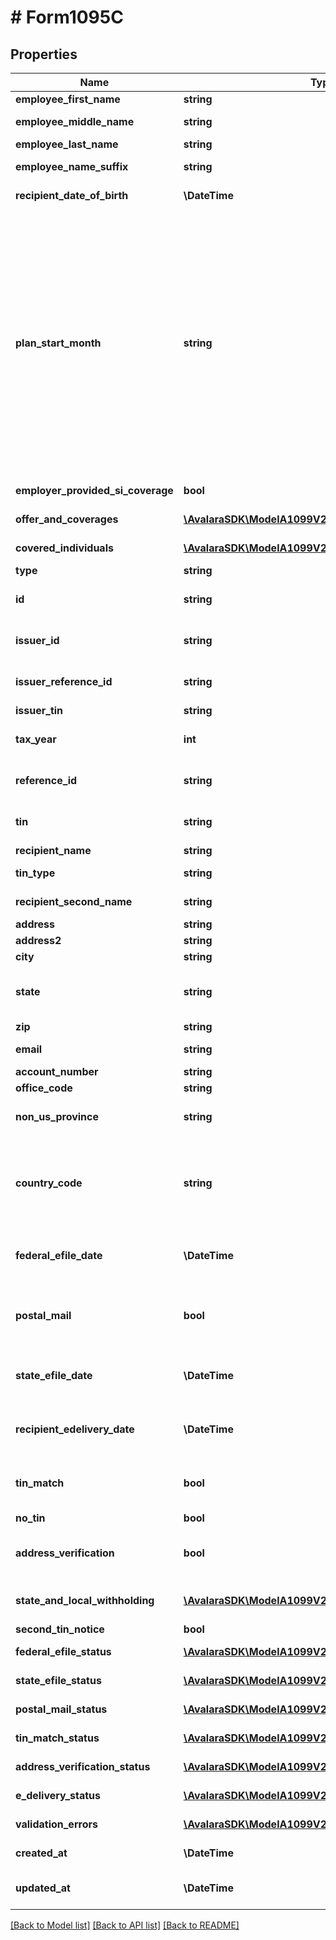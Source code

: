 # # Form1095C

## Properties

Name | Type | Description | Notes
------------ | ------------- | ------------- | -------------
**employee_first_name** | **string** | Employee&#39;s first name |
**employee_middle_name** | **string** | Employee&#39;s middle name | [optional]
**employee_last_name** | **string** | Employee&#39;s last name |
**employee_name_suffix** | **string** | Employee&#39;s name suffix | [optional]
**recipient_date_of_birth** | **\DateTime** | Recipient&#39;s date of birth | [optional]
**plan_start_month** | **string** | Plan start month.  The calendar month during which the plan year begins of the health plan in which the employee is offered coverage (or would be offered coverage if the employee were eligible to participate in the plan).  Available values:  - 00: None  - 01: January  - 02: February  - 03: March  - 04: April  - 05: May  - 06: June  - 07: July  - 08: August  - 09: September  - 10: October  - 11: November  - 12: December |
**employer_provided_si_coverage** | **bool** | Employer provided self-insured coverage | [optional]
**offer_and_coverages** | [**\AvalaraSDK\ModelA1099V2\OfferAndCoverage[]**](OfferAndCoverage.md) | Offer and coverage information |
**covered_individuals** | [**\AvalaraSDK\ModelA1099V2\CoveredIndividual[]**](CoveredIndividual.md) | Covered individuals information | [optional]
**type** | **string** | Form type |
**id** | **string** | Form ID. Unique identifier set when the record is created. | [optional] [readonly]
**issuer_id** | **string** | Issuer ID - only required when creating forms | [optional]
**issuer_reference_id** | **string** | Issuer Reference ID - only required when creating forms | [optional]
**issuer_tin** | **string** | Issuer TIN - readonly | [optional]
**tax_year** | **int** | Tax Year - only required when creating forms | [optional]
**reference_id** | **string** | Internal reference ID. Never shown to any agency or recipient. | [optional]
**tin** | **string** | Recipient&#39;s Federal Tax Identification Number (TIN). | [optional]
**recipient_name** | **string** | Recipient name |
**tin_type** | **string** | Type of TIN (Tax ID Number) | [optional]
**recipient_second_name** | **string** | Recipient second name | [optional]
**address** | **string** | Address. |
**address2** | **string** | Address line 2. | [optional]
**city** | **string** | City. |
**state** | **string** | Two-letter US state or Canadian province code (required for US/CA addresses). | [optional]
**zip** | **string** | ZIP/postal code. | [optional]
**email** | **string** | Recipient&#39;s Contact email address. | [optional]
**account_number** | **string** | Account number | [optional]
**office_code** | **string** | Office code | [optional]
**non_us_province** | **string** | Province or region for non-US/CA addresses. | [optional]
**country_code** | **string** | Two-letter IRS country code (e.g., &#39;US&#39;, &#39;CA&#39;), as defined at https://www.irs.gov/e-file-providers/country-codes. |
**federal_efile_date** | **\DateTime** | Date when federal e-filing should be scheduled for this form | [optional]
**postal_mail** | **bool** | Boolean indicating that postal mailing to the recipient should be scheduled for this form | [optional]
**state_efile_date** | **\DateTime** | Date when state e-filing should be scheduled for this form | [optional]
**recipient_edelivery_date** | **\DateTime** | Date when recipient e-delivery should be scheduled for this form | [optional]
**tin_match** | **bool** | Boolean indicating that TIN Matching should be scheduled for this form | [optional]
**no_tin** | **bool** | No TIN indicator | [optional]
**address_verification** | **bool** | Boolean indicating that address verification should be scheduled for this form | [optional]
**state_and_local_withholding** | [**\AvalaraSDK\ModelA1099V2\StateAndLocalWithholding**](StateAndLocalWithholding.md) | State and local withholding information | [optional]
**second_tin_notice** | **bool** | Second TIN notice | [optional]
**federal_efile_status** | [**\AvalaraSDK\ModelA1099V2\Form1099StatusDetail**](Form1099StatusDetail.md) | Federal e-file status | [optional] [readonly]
**state_efile_status** | [**\AvalaraSDK\ModelA1099V2\StateEfileStatusDetail[]**](StateEfileStatusDetail.md) | State e-file status | [optional] [readonly]
**postal_mail_status** | [**\AvalaraSDK\ModelA1099V2\Form1099StatusDetail**](Form1099StatusDetail.md) | Postal mail to recipient status | [optional] [readonly]
**tin_match_status** | [**\AvalaraSDK\ModelA1099V2\Form1099StatusDetail**](Form1099StatusDetail.md) | TIN Match status | [optional] [readonly]
**address_verification_status** | [**\AvalaraSDK\ModelA1099V2\Form1099StatusDetail**](Form1099StatusDetail.md) | Address verification status | [optional] [readonly]
**e_delivery_status** | [**\AvalaraSDK\ModelA1099V2\Form1099StatusDetail**](Form1099StatusDetail.md) | EDelivery status | [optional] [readonly]
**validation_errors** | [**\AvalaraSDK\ModelA1099V2\ValidationError[]**](ValidationError.md) | Validation errors | [optional] [readonly]
**created_at** | **\DateTime** | Date time when the record was created. | [optional] [readonly]
**updated_at** | **\DateTime** | Date time when the record was last updated. | [optional] [readonly]

[[Back to Model list]](../../../README.md#models) [[Back to API list]](../../../README.md#endpoints) [[Back to README]](../../../README.md)
